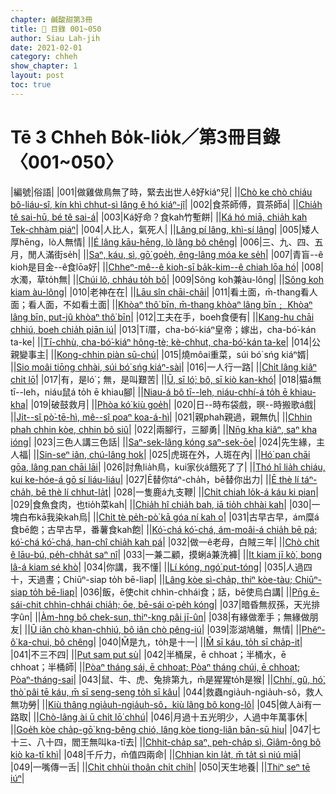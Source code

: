 ```yaml
---
chapter: 鹹酸甜第3冊
title: 📖 目錄 001~050
author: Siau Lah-jih
date: 2021-02-01
category: chheh
show_chapter: 1
layout: post
toc: true
---
```


# Tē 3 Chheh Bo̍k-lio̍k／第3冊目錄 〈001~050〉

|編號|俗語|
|001|做雞做鳥無了時，緊去出世人ê好kiáⁿ兒|
||[Chò ke chò chiáu bô-liáu-sî, kín khì chhut-sì lâng ê hó kiáⁿ-jî](03-01.html)|
|002|食茶師傅，買茶師á|
||[Chia̍h tê sai-hū, bé tê sai-á](03-02.html)|
|003|Ká好命？食kah竹塹餅|
||[Ká hó miā, chia̍h kah Tek-chhàm piáⁿ](03-03.html)|
|004|人比人，氣死人|
||[Lâng pí lâng, khì-sí lâng](03-04.html)|
|005|矮人厚hēng，lò人無情|
||[É lâng kāu-hēng, lò lâng bô chêng](03-05.html)|
|006|三、九、四、五月，閒人滿街se̍h|
||[Saⁿ, káu, sì, gō͘ goe̍h, êng-lâng móa ke se̍h](03-06.html)|
|007|青盲--ê kioh是目金--ê食lōa好|
||[Chheⁿ-mê--ê kioh-sī ba̍k-kim--ê chiah lōa hó](03-07.html)|
|008|水濁，草to̍h無|
||[Chúi lô, chháu to̍h bô](03-08.html)|
|009|Sông koh兼àu-lông|
||[Sông koh kiam àu-lông](03-09.html)|
|010|老神在在|
||[Lāu sîn chāi-chāi](03-10.html)|
|011|看土面，m̄-thang看人面；看人面，不如看土面|
||[Khòaⁿ thô͘ bīn, m̄-thang khòaⁿ lâng bīn﹔ Khòaⁿ lâng bīn, put-jû khòaⁿ thô͘ bīn](03-11.html)|
|012|工夫在手，boeh食便有|
||[Kang-hu chāi chhiú, boeh chia̍h piān iú](03-12.html)|
|013|Tī厝，cha-bó͘-kiáⁿ皇帝；嫁出，cha-bó͘-kán ta-ke|
||[Tī-chhù, cha-bó͘-kiáⁿ hông-tè; kè-chhut, cha-bó͘-kán ta-ke](03-13.html)|
|014|公親變事主|
||[Kong-chhin piàn sū-chú](03-14.html)|
|015|燒môai重菜，súi bó͘ sńg kiáⁿ婿|
||[Sio moâi tiōng chhài, súi bó͘ sńg kiáⁿ-sài](03-15.html)|
|016|一人行一路|
||[Chi̍t lâng kiâⁿ chi̍t lō͘](03-16.html)|
|017|有，是ló͘；無，是叫艱苦|
||[Ū, sī ló͘; bô, sī kiò kan-khó͘](03-17.html)|
|018|猫á無tī--leh，niáu鼠á to̍h ē khiau腳|
||[Niau-á bô tī--leh, niáu-chhí-á to̍h ē khiau-kha](03-18.html)|
|019|破鼓救月|
||[Phòa kó͘ kiù goe̍h](03-18.html)|
|020|日--時布袋戲，暝--時搬歌á戲|
||[Ji̍t--sî pò͘-tē-hì, mê--sî poaⁿ koa-á-hì](03-20.html)|
|021|親phah親過，親無仇|
||[Chhin phah chhin kòe, chhin bô siû](03-21.html)|
|022|兩腳行，三腳勇|
||[Nn̄g kha kiâⁿ, saⁿ kha ióng](03-22.html)|
|023|三色人講三色話|
||[Saⁿ-sek-lâng kóng saⁿ-sek-ōe](03-23.html)|
|024|先生緣，主人福|
||[Sin-seⁿ iân, chú-lâng hok](03-24.html)|
|025|虎斑在外，人斑在內|
||[Hó͘ pan chāi gōa, lâng pan chāi lāi](03-25.html)|
|026|討魚lia̍h鳥，kui家伙á餓死了了|
||[Thó hî lia̍h chiáu, kui ke-hóe-á gō sí liáu-liáu](03-26.html)|
|027|Ē替你táⁿ-cha̍h，bē替你出力|
||[Ē thè lí táⁿ-cha̍h, bē thè lí chhut-la̍t](03-27.html)|
|028|一隻鹿á九支鞭|
||[Chi̍t chiah lo̍k-á káu ki pian](03-28.html)|
|029|食魚食肉，也tio̍h菜kah|
||[Chia̍h hî chia̍h bah, iā tio̍h chhài kah](03-29.html)|
|030|一塊白布kā我染kah烏|
||[Chi̍t tè pe̍h-pò͘ kā góa ní kah o͘](03-30.html)|
|031|古早古早，ám糜á食bē飽；古早古早，番薯食kah飽|
||[Kó͘-chá kó͘-chá, ám-moâi-á chia̍h bē pá; kó͘-chá kó͘-chá, han-chî chia̍h kah pá](04-01.html)|
|032|做一ê老母，白賊三年|
||[Chò chi̍t ê lāu-bú, pe̍h-chha̍t saⁿ nî](04-02.html)|
|033|一兼二顧，摸蜊á兼洗褲|
||[It kiam jī kò͘, bong lâ-á kiam sé khò͘](04-03.html)|
|034|你講，我不懂|
||[Lí kóng, ngó͘ put-tóng](04-04.html)|
|035|人過四十，天過晝；Chiūⁿ-siap to̍h bē-liap|
||[Lâng kòe sì-cha̍p, thiⁿ kòe-tàu; Chiūⁿ-siap to̍h bē-liap](04-05.html)|
|036|飯，ē使chit chhìn-chhái食；話，bē使烏白講|
||[Pn̄g ē-sái-chit chhìn-chhái chia̍h; ōe, bē-sái o͘-pe̍h kóng](04-06.html)|
|037|暗昏無叔孫，天光排字ûn|
||[Àm-hng bô chek-sun, thiⁿ-kng pâi jī-ûn](04-07.html)|
|038|有緣做牽手；無緣做朋友|
||[Ū iân chò khan-chhiú, bô iân chò pêng-iú](04-08.html)|
|039|澎湖鳩鵻，無情|
||[Phêⁿ-ô͘ ka-chui, bô chêng](04-09.html)|
|040|M̄是九，to̍h是十一|
||[M̄ sī káu, to̍h sī cha̍p-it](04-10.html)|
|041|不三不四|
||[Put sam put sù](04-11.html)|
|042|半桶屎，ē chhoat；半桶水，ē chhoat；半桶師|
||[Pòaⁿ tháng sái, ē chhoat; Pòaⁿ tháng chúi, ē chhoat; Pòaⁿ-tháng-sai](04-12.html)|
|043|鼠、牛、虎、兔排第九，m̄是猩猩to̍h是猴|
||[Chhí, gû, hó͘, thò͘ pâi tē káu, m̄ sī seng-seng to̍h sī kâu](04-13.html)|
|044|救蟲ngia̍uh-ngia̍uh-sô，救人無功勞|
||[Kiù thâng ngia̍uh-ngia̍uh-sô，kiù lâng bô kong-lô](04-14.html)|
|045|做人ài有一路取|
||[Chò-lâng ài ū chi̍t lō͘ chhú](04-15.html)|
|046|月過十五光明少，人過中年萬事休|
||[Goe̍h kòe cha̍p-gō͘ kng-bêng chió, lâng kòe tiong-liân bān-sū hiu](04-16.html)|
|047|七十三、八十四，閻王無叫ka-tī去|
||[Chhit-cha̍p saⁿ, peh-cha̍p sì, Giâm-ông bô kiò ka-tī khì](04-17.html)|
|048|千斤力，m̄值四兩命|
||[Chhian kin la̍t, m̄ ta̍t sì niú miā](04-18.html)|
|049|一嘴傳一舌|
||[Chi̍t chhùi thoân chi̍t chi̍h](04-19.html)|
|050|天生地養|
||[Thiⁿ seⁿ tē iúⁿ](04-20.html)|